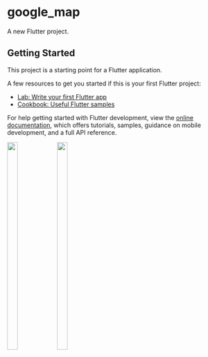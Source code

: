 # google_map

A new Flutter project.

## Getting Started

This project is a starting point for a Flutter application.

A few resources to get you started if this is your first Flutter project:

- [Lab: Write your first Flutter app](https://docs.flutter.dev/get-started/codelab)
- [Cookbook: Useful Flutter samples](https://docs.flutter.dev/cookbook)

For help getting started with Flutter development, view the
[online documentation](https://docs.flutter.dev/), which offers tutorials,
samples, guidance on mobile development, and a full API reference.
<p>
  <img src = "https://user-images.githubusercontent.com/121473709/235058774-11c9583e-7ac3-49b8-809f-2482b915be94.png" width=22% height=35%>
  <img src = "https://user-images.githubusercontent.com/121473709/235059559-e985a57c-5c51-4b6c-96bb-931c1c2fc802.png" width=22% height=35%>
</p>


